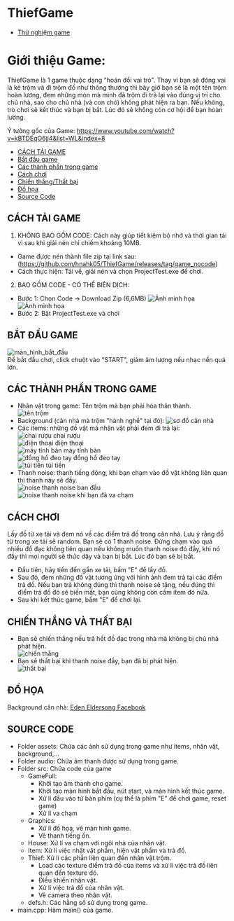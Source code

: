 # ThiefGame
- [Thử nghiệm game](https://drive.google.com/file/d/1ZT0dikVM6xklZ4AU085tSgMDWoH_w_2J/view?usp=sharing)
# Giới thiệu Game:
ThiefGame là 1 game thuộc dạng "hoán đổi vai trò". Thay vì bạn sẽ đóng vai là kẻ trộm và đi trộm đồ như thông thường thì bây giờ bạn sẽ là một tên trộm hoàn lương, đem những món mà mình đã trộm đi trả lại vào đúng vị trí cho chủ nhà, sao cho chủ nhà (và con chó) không phát hiện ra bạn. Nếu không, trò chơi sẽ kết thúc và bạn bị bắt. Lúc đó sẽ không còn cơ hội để bạn hoàn lương.   
  
Ý tưởng gốc của Game: https://www.youtube.com/watch?v=kBTDEqO6jj4&list=WL&index=8  
  
- [CÁCH TẢI GAME](#cách-tải-game)
- [Bắt đầu game](#bắt-đầu-game)
- [Các thành phần trong game](#các-thành-phần-trong-game)
- [Cách chơi](#cách-chơi)
- [Chiến thắng/Thất bại](#chiến-thắng-và-thất-bại)
- [Đồ họa](#đồ-họa)
- [Source Code](#source-code)


## CÁCH TẢI GAME
1. KHÔNG BAO GỒM CODE: Cách này giúp tiết kiệm bộ nhớ và thời gian tải vì sau khi giải nén chỉ chiếm khoảng 10MB.  
- Game được nén thành file zip tại link sau: (https://github.com/hnahk05/ThiefGame/releases/tag/game_nocode)
- Cách thực hiện: Tải về, giải nén và chọn ProjectTest.exe để chơi.  
2. BAO GỒM CODE - CÓ THỂ BIÊN DỊCH:
- Bước 1: Chọn Code -> Download Zip (6,6MB)
![Ảnh minh họa](https://i.imgur.com/VTwS6rc.png)
![Ảnh minh họa](https://i.imgur.com/mRiuSH9.png)
- Bước 2: Bật ProjectTest.exe và chơi
## BẮT ĐẦU GAME
![màn_hình_bắt_đầu](https://i.imgur.com/1ZkP8TF.png)  
Để bắt đầu chơi, click chuột vào "START", giảm âm lượng nếu nhạc nền quá lớn. 
## CÁC THÀNH PHẦN TRONG GAME
- Nhân vật trong game: Tên trộm mà bạn phải hóa thân thành.  
![tên trộm](https://i.imgur.com/lf3OELP.png)  
- Background (căn nhà mà trộm "hành nghề" tại đó): 
![sơ đồ căn nhà](https://i.imgur.com/p6Y66Qw.png)  
- Các items: những đồ vật mà nhân vật phải đem đi trả lại:  
![chai rượu](https://i.imgur.com/GLNEkB2.png) chai rượu  
![điện thoại](https://i.imgur.com/4dnmYOb.png) điện thoại  
![máy tính bàn](https://i.imgur.com/2TEWbvI.png) máy tính bàn  
![đồng hồ đeo tay](https://i.imgur.com/aNO2z68.png) đồng hồ đeo tay  
![túi tiền](https://i.imgur.com/0D4S9Wo.png) túi tiền  
- Thanh noise: thanh tiếng động, khi bạn chạm vào đồ vật không liên quan thì thanh này sẽ đầy.  
![noise](https://i.imgur.com/k4kNPP0.png) thanh noise ban đầu  
![noise](https://i.imgur.com/REZ568B.png) thanh noise khi bạn đã va chạm
## CÁCH CHƠI
Lấy đồ từ xe tải và đem nó về các điểm trả đồ trong căn nhà. Lưu ý rằng đồ từ trong xe tải sẽ random. Bạn sẽ có 1 thanh noise. Đừng chạm vào quá nhiều đồ đạc không liên quan nếu không muốn thanh noise đó đầy, khi nó đầy thì mọi người sẽ thức dậy và bạn bị bắt. Lúc đó bạn sẽ bị bắt.   
- Đầu tiên, hãy tiến đến gần xe tải, bấm "E" để lấy đồ.  
- Sau đó, đem những đồ vật tương ứng với hình ảnh đem trả tại các điểm trả đồ. Nếu bạn trả không đúng thì thanh noise sẽ tăng, nếu đúng thì điểm trả đồ đó sẽ biến mất, bạn cũng không còn cầm item đó nữa.  
- Sau khi kết thúc game, bấm "E" để chơi lại.
## CHIẾN THẮNG VÀ THẤT BẠI
- Bạn sẽ chiến thắng nếu trả hết đồ đạc trong nhà mà không bị chủ nhà phát hiện.  
![chiến thắng](https://i.imgur.com/Ih382Vi.jpeg)  
- Bạn sẽ thất bại khi thanh noise đầy, bạn đã bị phát hiện.  
![thất bại](https://i.imgur.com/xgjiF3b.jpeg)
## ĐỒ HỌA
Background căn nhà: [Eden Eldersong Facebook](https://www.facebook.com/photo.php?fbid=287421350458352&set=pb.100075714660560.-2207520000&type=3)  
## SOURCE CODE
- Folder assets: Chứa các ảnh sử dụng trong game như items, nhân vật, background,...  
- Folder audio: Chứa âm thanh được sử dụng trong game.
- Folder src: Chứa code của game  
    - GameFull:
        - Khởi tạo âm thanh cho game.
        - Khởi tạo màn hình bắt đầu, nút start, và màn hình kết thúc game.
        - Xử lí đầu vào từ bàn phím (cụ thể là phím "E" để chơi game, reset game)
        - Xử lí va chạm
    - Graphics:
        - Xử lí đồ họa, vẽ màn hình game.
        - Vẽ thanh tiếng ồn.
    - House: Xử lí va chạm với ngôi nhà của nhân vật.
    - Item: Xử lí việc nhặt vật phẩm, hiện vật phẩm và trả đồ.
    - Thief: Xử lí các phần liên quan đến nhân vật trộm.
        - Load các texture điểm trả đồ của items và xử lí việc trả đồ liên quan đến texture đó.
        - Điều khiển nhân vật.
        - Xử lí việc trả đồ của nhân vật.
        - Vẽ camera theo nhân vật.
    - defs.h: Các hằng số sử dụng trong game.
- main.cpp: Hàm main() của game.

